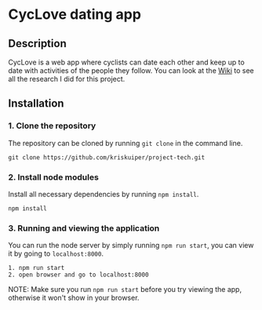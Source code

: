 # CycLove dating app
## Description
CycLove is a web app where cyclists can date each other and keep up to date with activities of the people they follow. You can look at the [Wiki](https://github.com/kriskuiper/project-tech/wiki) to see all the research I did for this project. 

## Installation

### 1. Clone the repository
The repository can be cloned by running `git clone` in the command line.
```
git clone https://github.com/kriskuiper/project-tech.git
```

### 2. Install node modules
Install all necessary dependencies by running `npm install`.
```
npm install
```

### 3. Running and viewing the application
You can run the node server by simply running `npm run start`, you can view it by going to `localhost:8000`.
```
1. npm run start
2. open browser and go to localhost:8000
```

NOTE:
Make sure you run `npm run start` before you try viewing the app, otherwise it won't show in your browser.
